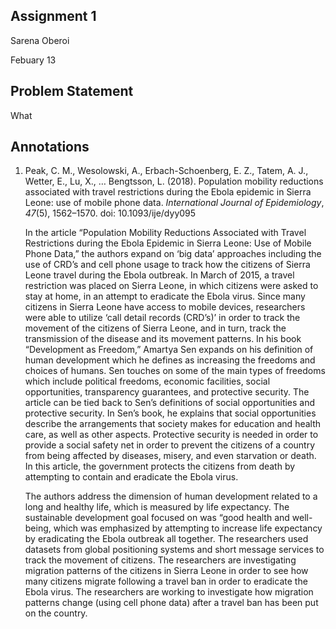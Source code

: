 ## Assignment 1

Sarena Oberoi

Febuary 13

## Problem Statement

What 

## Annotations

1. Peak, C. M., Wesolowski, A., Erbach-Schoenberg, E. Z., Tatem, A. J., Wetter, E., Lu, X., … Bengtsson, L. (2018). Population mobility reductions associated with travel restrictions during the Ebola epidemic in Sierra Leone: use of mobile phone data. *International Journal of Epidemiology*, *47*(5), 1562–1570. doi: 10.1093/ije/dyy095

   In the article “Population Mobility Reductions Associated with Travel Restrictions during the Ebola Epidemic in Sierra Leone: Use of Mobile Phone Data,” the authors expand on ‘big data’ approaches including the use of CRD’s and cell phone usage to track how the citizens of Sierra Leone travel during the Ebola outbreak. In March of 2015, a travel restriction was placed on Sierra Leone, in which citizens were asked to stay at home, in an attempt to eradicate the Ebola virus. Since many citizens in Sierra Leone have access to mobile devices, researchers were able to utilize ‘call detail records (CRD’s)’ in order to track the movement of the citizens of Sierra Leone, and in turn, track the transmission of the disease and its movement patterns. In his book “Development as Freedom,” Amartya Sen expands on his definition of human development which he defines as increasing the freedoms and choices of humans. Sen touches on some of the main types of freedoms which include political freedoms, economic facilities, social opportunities, transparency guarantees, and protective security. The article can be tied back to Sen’s definitions of social opportunities and protective security. In Sen’s book, he explains that social opportunities describe the arrangements that society makes for education and health care, as well as other aspects. Protective security is needed in order to provide a social safety net in order to prevent the citizens of a country from being affected by diseases, misery, and even starvation or death. In this article, the government protects the citizens from death by attempting to contain and eradicate the Ebola virus.  

   The authors address the dimension of human development related to a long and healthy life, which is measured by life expectancy. The sustainable development goal focused on was “good health and well-being, which was emphasized by attempting to increase life expectancy by eradicating the Ebola outbreak all together. The researchers used datasets from global positioning systems and short message services to track the movement of citizens. The researchers are investigating migration patterns of the citizens in Sierra Leone in order to see how many citizens migrate following a travel ban in order to eradicate the Ebola virus. The researchers are working to investigate how migration patterns change (using cell phone data) after a travel ban has been put on the country.  

    
